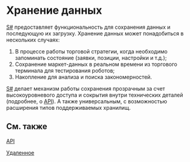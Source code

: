 # Хранение данных

[S\#](../api.md) предоставляет функциональность для сохранения данных и последующую их загрузку. Хранение данных может понадобиться в нескольких случаях:

1. В процессе работы торговой стратегии, когда необходимо запоминать состояние (заявки, позиции, настройки и т.д.);
2. Сохранение маркет\-данных в реальном времени из торгового терминала для тестирования роботов;
3. Накопление для анализа и поиска закономерностей.

[S\#](../api.md) делает механизм работы сохранения прозрачным за счет высокоуровневого доступа и сокрытия внутри технических деталей (подробнее, о [API](market_data_storage/api.md)). А также универсальным, с возможностью расширения типов поддерживаемых хранилищ.

## См. также

[API](market_data_storage/api.md)

[Удаленное](market_data_storage/remote.md)
